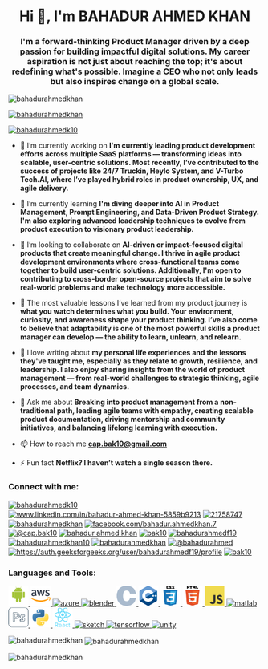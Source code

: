 <h1 align="center">Hi 👋, I'm BAHADUR AHMED KHAN</h1>
<h3 align="center">I'm a forward-thinking Product Manager driven by a deep passion for building impactful digital solutions. My career aspiration is not just about reaching the top; it's about redefining what's possible. Imagine a CEO who not only leads but also inspires change on a global scale.</h3>
 
<p align="left"> <img src="https://komarev.com/ghpvc/?username=bahadurahmedkhan&label=Profile%20views&color=0e75b6&style=flat" alt="bahadurahmedkhan" /> </p>

<p align="left"> <a href="https://github.com/ryo-ma/github-profile-trophy"><img src="https://github-profile-trophy.vercel.app/?username=bahadurahmedkhan" alt="bahadurahmedkhan" /></a> </p>

<p align="left"> <a href="https://twitter.com/bahadurahmedk10" target="blank"><img src="https://img.shields.io/twitter/follow/bahadurahmedk10?logo=twitter&style=for-the-badge" alt="bahadurahmedk10" /></a> </p>

- 🔭 I’m currently working on **I'm currently leading product development efforts across multiple SaaS platforms — transforming ideas into scalable, user-centric solutions. Most recently, I’ve contributed to the success of projects like 24/7 Truckin, Heylo System, and V-Turbo Tech.AI, where I’ve played hybrid roles in product ownership, UX, and agile delivery.**

- 🌱 I’m currently learning **I'm diving deeper into AI in Product Management, Prompt Engineering, and Data-Driven Product Strategy. I'm also exploring advanced leadership techniques to evolve from product execution to visionary product leadership.**

- 👯 I’m looking to collaborate on **AI-driven or impact-focused digital products that create meaningful change. I thrive in agile product development environments where cross-functional teams come together to build user-centric solutions. Additionally, I'm open to contributing to cross-border open-source projects that aim to solve real-world problems and make technology more accessible.**

- 📓 The most valuable lessons I’ve learned from my product journey is **what you watch determines what you build. Your environment, curiosity, and awareness shape your product thinking. I’ve also come to believe that adaptability is one of the most powerful skills a product manager can develop — the ability to learn, unlearn, and relearn.**

- 📝 I love writing about **my personal life experiences and the lessons they've taught me, especially as they relate to growth, resilience, and leadership. I also enjoy sharing insights from the world of product management — from real-world challenges to strategic thinking, agile processes, and team dynamics.**  

- 💬 Ask me about **Breaking into product management from a non-traditional path, leading agile teams with empathy, creating scalable product documentation, driving mentorship and community initiatives, and balancing lifelong learning with execution.**

- 📫 How to reach me **cap.bak10@gmail.com**

- ⚡ Fun fact **Netflix? I haven’t watch a single season there.**

<h3 align="left">Connect with me:</h3>
<p align="left">
<a href="https://twitter.com/bahadurahmedk10" target="blank"><img align="center" src="https://raw.githubusercontent.com/rahuldkjain/github-profile-readme-generator/master/src/images/icons/Social/twitter.svg" alt="bahadurahmedk10" height="30" width="40" /></a>
<a href="https://linkedin.com/in/www.linkedin.com/in/bahadur-ahmed-khan-5859b9213" target="blank"><img align="center" src="https://raw.githubusercontent.com/rahuldkjain/github-profile-readme-generator/master/src/images/icons/Social/linked-in-alt.svg" alt="www.linkedin.com/in/bahadur-ahmed-khan-5859b9213" height="30" width="40" /></a>
<a href="https://stackoverflow.com/users/21758747" target="blank"><img align="center" src="https://raw.githubusercontent.com/rahuldkjain/github-profile-readme-generator/master/src/images/icons/Social/stack-overflow.svg" alt="21758747" height="30" width="40" /></a>
<a href="https://kaggle.com/bahadurahmedkhan" target="blank"><img align="center" src="https://raw.githubusercontent.com/rahuldkjain/github-profile-readme-generator/master/src/images/icons/Social/kaggle.svg" alt="bahadurahmedkhan" height="30" width="40" /></a>
<a href="https://fb.com/facebook.com/bahadur.ahmedkhan.7" target="blank"><img align="center" src="https://raw.githubusercontent.com/rahuldkjain/github-profile-readme-generator/master/src/images/icons/Social/facebook.svg" alt="facebook.com/bahadur.ahmedkhan.7" height="30" width="40" /></a>
<a href="https://medium.com/@cap.bak10" target="blank"><img align="center" src="https://raw.githubusercontent.com/rahuldkjain/github-profile-readme-generator/master/src/images/icons/Social/medium.svg" alt="@cap.bak10" height="30" width="40" /></a>
<a href="https://www.youtube.com/c/bahadur ahmed khan" target="blank"><img align="center" src="https://raw.githubusercontent.com/rahuldkjain/github-profile-readme-generator/master/src/images/icons/Social/youtube.svg" alt="bahadur ahmed khan" height="30" width="40" /></a>
<a href="https://www.codechef.com/users/bak10" target="blank"><img align="center" src="https://cdn.jsdelivr.net/npm/simple-icons@3.1.0/icons/codechef.svg" alt="bak10" height="30" width="40" /></a>
<a href="https://www.hackerrank.com/bahadurahmedf19" target="blank"><img align="center" src="https://raw.githubusercontent.com/rahuldkjain/github-profile-readme-generator/master/src/images/icons/Social/hackerrank.svg" alt="bahadurahmedf19" height="30" width="40" /></a>
<a href="https://codeforces.com/profile/bahadurahmedkhan10" target="blank"><img align="center" src="https://cdn.jsdelivr.net/npm/simple-icons@3.0.1/icons/codeforces.svg" alt="bahadurahmedkhan10" height="30" width="40" /></a>
<a href="https://www.leetcode.com/bahadurahmedkhan" target="blank"><img align="center" src="https://raw.githubusercontent.com/rahuldkjain/github-profile-readme-generator/master/src/images/icons/Social/leet-code.svg" alt="bahadurahmedkhan" height="30" width="40" /></a>
<a href="https://www.hackerearth.com/@bahadurahmed" target="blank"><img align="center" src="https://raw.githubusercontent.com/rahuldkjain/github-profile-readme-generator/master/src/images/icons/Social/hackerearth.svg" alt="@bahadurahmed" height="30" width="40" /></a>
<a href="https://auth.geeksforgeeks.org/user/https://auth.geeksforgeeks.org/user/bahadurahmedf19/profile" target="blank"><img align="center" src="https://raw.githubusercontent.com/rahuldkjain/github-profile-readme-generator/master/src/images/icons/Social/geeks-for-geeks.svg" alt="https://auth.geeksforgeeks.org/user/bahadurahmedf19/profile" height="30" width="40" /></a>
<a href="https://www.topcoder.com/members/bak10" target="blank"><img align="center" src="https://cdn.jsdelivr.net/npm/simple-icons@3.0.1/icons/topcoder.svg" alt="bak10" height="30" width="40" /></a>
</p>
<h3 align="left">Languages and Tools:</h3>
<p align="left"> <a href="https://developer.android.com" target="_blank"> <img src="https://raw.githubusercontent.com/devicons/devicon/master/icons/android/android-original-wordmark.svg" alt="android" width="40" height="40"/> </a> <a href="https://aws.amazon.com" target="_blank"> <img src="https://raw.githubusercontent.com/devicons/devicon/master/icons/amazonwebservices/amazonwebservices-original-wordmark.svg" alt="aws" width="40" height="40"/> </a> <a href="https://azure.microsoft.com/en-in/" target="_blank"> <img src="https://www.vectorlogo.zone/logos/microsoft_azure/microsoft_azure-icon.svg" alt="azure" width="40" height="40"/> </a> <a href="https://www.blender.org/" target="_blank"> <img src="https://download.blender.org/branding/community/blender_community_badge_white.svg" alt="blender" width="40" height="40"/> </a> <a href="https://www.cprogramming.com/" target="_blank"> <img src="https://raw.githubusercontent.com/devicons/devicon/master/icons/c/c-original.svg" alt="c" width="40" height="40"/> </a> <a href="https://www.w3schools.com/cpp/" target="_blank"> <img src="https://raw.githubusercontent.com/devicons/devicon/master/icons/cplusplus/cplusplus-original.svg" alt="cplusplus" width="40" height="40"/> </a> <a href="https://www.w3schools.com/css/" target="_blank"> <img src="https://raw.githubusercontent.com/devicons/devicon/master/icons/css3/css3-original-wordmark.svg" alt="css3" width="40" height="40"/> </a> <a href="https://www.w3.org/html/" target="_blank"> <img src="https://raw.githubusercontent.com/devicons/devicon/master/icons/html5/html5-original-wordmark.svg" alt="html5" width="40" height="40"/> </a> <a href="https://developer.mozilla.org/en-US/docs/Web/JavaScript" target="_blank"> <img src="https://raw.githubusercontent.com/devicons/devicon/master/icons/javascript/javascript-original.svg" alt="javascript" width="40" height="40"/> </a> <a href="https://www.mathworks.com/" target="_blank"> <img src="https://upload.wikimedia.org/wikipedia/commons/2/21/Matlab_Logo.png" alt="matlab" width="40" height="40"/> </a> <a href="https://www.photoshop.com/en" target="_blank"> <img src="https://raw.githubusercontent.com/devicons/devicon/master/icons/photoshop/photoshop-line.svg" alt="photoshop" width="40" height="40"/> </a> <a href="https://www.python.org" target="_blank"> <img src="https://raw.githubusercontent.com/devicons/devicon/master/icons/python/python-original.svg" alt="python" width="40" height="40"/> </a> <a href="https://reactjs.org/" target="_blank"> <img src="https://raw.githubusercontent.com/devicons/devicon/master/icons/react/react-original-wordmark.svg" alt="react" width="40" height="40"/> </a> <a href="https://www.sketch.com/" target="_blank"> <img src="https://www.vectorlogo.zone/logos/sketchapp/sketchapp-icon.svg" alt="sketch" width="40" height="40"/> </a> <a href="https://www.tensorflow.org" target="_blank"> <img src="https://www.vectorlogo.zone/logos/tensorflow/tensorflow-icon.svg" alt="tensorflow" width="40" height="40"/> </a> <a href="https://unity.com/" target="_blank"> <img src="https://www.vectorlogo.zone/logos/unity3d/unity3d-icon.svg" alt="unity" width="40" height="40"/> </a> </p>

<p><img align="left" src="https://github-readme-stats.vercel.app/api/top-langs?username=bahadurahmedkhan&show_icons=true&locale=en&layout=compact" alt="bahadurahmedkhan" /></p>

<p>&nbsp;<img align="center" src="https://github-readme-stats.vercel.app/api?username=bahadurahmedkhan&show_icons=true&locale=en" alt="bahadurahmedkhan" /></p>

<p><img align="center" src="https://github-readme-streak-stats.herokuapp.com/?user=bahadurahmedkhan&" alt="bahadurahmedkhan" /></p>
